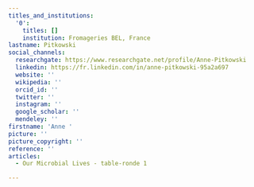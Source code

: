 ```yaml
---
titles_and_institutions:
  '0':
    titles: []
    institution: Fromageries BEL, France
lastname: Pitkowski
social_channels:
  researchgate: https://www.researchgate.net/profile/Anne-Pitkowski
  linkedin: https://fr.linkedin.com/in/anne-pitkowski-95a2a697
  website: ''
  wikipedia: ''
  orcid_id: ''
  twitter: ''
  instagram: ''
  google_scholar: ''
  mendeley: ''
firstname: 'Anne '
picture: ''
picture_copyright: ''
reference: ''
articles:
  - Our Microbial Lives - table-ronde 1

---
```

